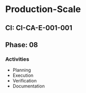 # Production-Scale

## CI: CI-CA-E-001-001
## Phase: 08

### Activities
- Planning
- Execution
- Verification
- Documentation
